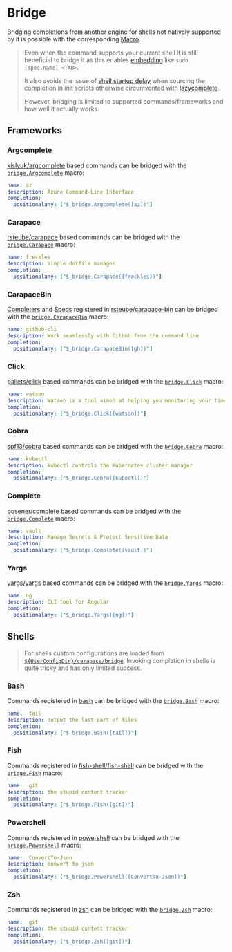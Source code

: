 # Bridge

Bridging completions from another engine for shells not natively supported by it is possible with the corresponding [Macro](./macros.md).

> Even when the command supports your current shell it is still beneficial to bridge it as this enables [embedding](./embed.md) like `sudo [spec.name] <TAB>`.
>
> It also avoids the issue of [shell startup delay] when sourcing the completion in init scripts otherwise circumvented with [lazycomplete].
>
> However, bridging is limited to supported commands/frameworks and how well it actually works.


## Frameworks

### Argcomplete

[kislyuk/argcomplete] based commands can be bridged with the [`bridge.Argcomplete`] macro:

```yaml
name: az
description: Azure Command-Line Interface
completion:
  positionalany: ["$_bridge.Argcomplete([az])"]
```

### Carapace

[rsteube/carapace] based commands can be bridged with the [`bridge.Carapace`] macro:

```yaml
name: freckles
description: simple dotfile manager
completion:
  positionalany: ["$_bridge.Carapace([freckles])"]
```

### CarapaceBin

[Completers](../completers.md) and [Specs](../spec.md) registered in [rsteube/carapace-bin] can be bridged with the [`bridge.CarapaceBin`] macro:

```yaml
name: github-cli
description: Work seamlessly with GitHub from the command line
completion:
  positionalany: ["$_bridge.CarapaceBin([gh])"]
```

### Click

[pallets/click] based commands can be bridged with the [`bridge.Click`] macro:

```yaml
name: watson
description: Watson is a tool aimed at helping you monitoring your time
completion:
  positionalany: ["$_bridge.Click([watson])"]
```

### Cobra

[spf13/cobra] based commands can be bridged with the [`bridge.Cobra`] macro:

```yaml
name: kubectl
description: kubectl controls the Kubernetes cluster manager
completion:
  positionalany: ["$_bridge.Cobra([kubectl])"]
```

### Complete
[posener/complete] based commands can be bridged with the [`bridge.Complete`] macro:

```yaml
name: vault
description: Manage Secrets & Protect Sensitive Data
completion:
  positionalany: ["$_bridge.Complete([vault])"]
```

### Yargs
[yargs/yargs] based commands can be bridged with the [`bridge.Yargs`] macro:

```yaml
name: ng
description: CLI tool for Angular
completion:
  positionalany: ["$_bridge.Yargs([ng])"]
```

## Shells

> For shells custom configurations are loaded from [`${UserConfigDir}/carapace/bridge`].
> Invoking completion in shells is quite tricky and has only limited success.

### Bash

Commands registered in [bash] can be bridged with the [`bridge.Bash`] macro:

```yaml
name:  tail
description: output the last part of files
completion:
  positionalany: ["$_bridge.Bash([tail])"]
```

### Fish

Commands registered in [fish-shell/fish-shell] can be bridged with the [`bridge.Fish`] macro:

```yaml
name:  git
description: the stupid content tracker
completion:
  positionalany: ["$_bridge.Fish([git])"]
```

### Powershell

Commands registered in [powershell] can be bridged with the [`bridge.Powershell`] macro:

```yaml
name:  ConvertTo-Json
description: convert to json
completion:
  positionalany: ["$_bridge.Powershell([ConvertTo-Json])"]
```

### Zsh

Commands registered in [zsh] can be bridged with the [`bridge.Zsh`] macro:

```yaml
name:  git
description: the stupid content tracker
completion:
  positionalany: ["$_bridge.Zsh([git])"]
```

[lazycomplete]:https://github.com/rsteube/lazycomplete
[shell startup delay]:https://jzelinskie.com/posts/dont-recommend-sourcing-shell-completion/

[bash]:https://www.gnu.org/software/bash/
[`bridge.Bash`]:https://pkg.go.dev/github.com/rsteube/carapace-bridge/pkg/actions/bridge#ActionBash

[kislyuk/argcomplete]:https://github.com/kislyuk/argcomplete
[`bridge.Argcomplete`]:https://pkg.go.dev/github.com/rsteube/carapace-bridge/pkg/actions/bridge#ActionArgcomplete

[rsteube/carapace]:https://github.com/rsteube/carapace
[`bridge.Carapace`]:https://pkg.go.dev/github.com/rsteube/carapace-bridge/pkg/actions/bridge#ActionCarapace

[rsteube/carapace-bin]:https://github.com/rsteube/carapace-bin
[`bridge.CarapaceBin`]:https://pkg.go.dev/github.com/rsteube/carapace-bridge/pkg/actions/bridge#ActionCarapaceBin

[pallets/click]:https://github.com/pallets/click
[`bridge.Click`]:https://pkg.go.dev/github.com/rsteube/carapace-bridge/pkg/actions/bridge#ActionClick

[spf13/cobra]:https://github.com/spf13/cobra
[`bridge.Cobra`]:https://pkg.go.dev/github.com/rsteube/carapace-bridge/pkg/actions/bridge#ActionCobra

[posener/complete]:https://github.com/posener/complete
[`bridge.Complete`]:https://pkg.go.dev/github.com/rsteube/carapace-bridge/pkg/actions/bridge#ActionComplete

[powershell]:https://microsoft.com/powershell
[`bridge.Powershell`]:https://pkg.go.dev/github.com/rsteube/carapace-bridge/pkg/actions/bridge#ActionPowershell

[fish-shell/fish-shell]:https://github.com/fish-shell/fish-shell
[`bridge.Fish`]:https://pkg.go.dev/github.com/rsteube/carapace-bridge/pkg/actions/bridge#ActionFish

[yargs/yargs]:https://github.com/yargs/yargs
[`bridge.Yargs`]:https://pkg.go.dev/github.com/rsteube/carapace-bridge/pkg/actions/bridge#ActionYargs

[zsh]:https://www.zsh.org/
[`bridge.Zsh`]:https://pkg.go.dev/github.com/rsteube/carapace-bridge/pkg/actions/bridge#ActionZsh

[`${UserConfigDir}/carapace/bridge`]:https://pkg.go.dev/os#UserConfigDir
